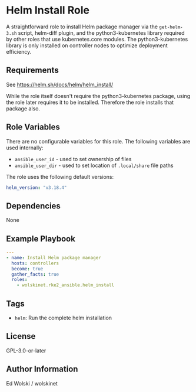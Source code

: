 # Helm Install Role

A straightforward role to install Helm package manager via the `get-helm-3.sh` script, helm-diff plugin, and the python3-kubernetes library required by other roles that use kubernetes.core modules. The python3-kubernetes library is only installed on controller nodes to optimize deployment efficiency.

## Requirements

See https://helm.sh/docs/helm/helm_install/

While the role itself doesn't require the python3-kubernetes package, using the role later requires it to be installed. Therefore the role installs that package also.

## Role Variables

There are no configurable variables for this role. The following variables are used internally:

- `ansible_user_id` - used to set ownership of files
- `ansible_user_dir` - used to set location of `.local/share` file paths

The role uses the following default versions:

```yaml
helm_version: "v3.18.4"
```

## Dependencies

None

## Example Playbook

```yaml
---
- name: Install Helm package manager
  hosts: controllers
  become: true
  gather_facts: true
  roles:
    - wolskinet.rke2_ansible.helm_install
```

## Tags

- `helm`: Run the complete helm installation

## License

GPL-3.0-or-later

## Author Information

Ed Wolski / wolskinet